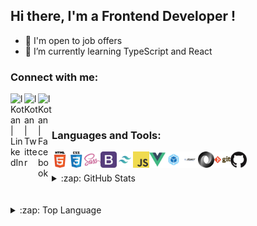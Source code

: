 ## Hi there, I'm a Frontend Developer !

- 🔭 I'm open to job offers
- 🌱 I’m currently learning TypeScript and React

### Connect with me:

[<img align="left" alt="lKotan | LinkedIn" width="22px" src="https://cdn.jsdelivr.net/npm/simple-icons@v3/icons/linkedin.svg" />][linkedin]
[<img align="left" alt="lKotan | Twitter" width="22px" src="https://cdn.jsdelivr.net/npm/simple-icons@v3/icons/twitter.svg" />][twitter]
[<img align="left" alt="lKotan | Facebook" width="22px" src="https://cdn.jsdelivr.net/npm/simple-icons@3.13.0/icons/facebook.svg" />][facebook]

<br />
<br />

### Languages and Tools:

<img align="left" alt="HTML5" width="26px" src="https://raw.githubusercontent.com/github/explore/80688e429a7d4ef2fca1e82350fe8e3517d3494d/topics/html/html.png" />
<img align="left" alt="CSS3" width="26px" src="https://raw.githubusercontent.com/github/explore/80688e429a7d4ef2fca1e82350fe8e3517d3494d/topics/css/css.png" />
<img align="left" alt="Sass" width="26px" src="https://raw.githubusercontent.com/github/explore/80688e429a7d4ef2fca1e82350fe8e3517d3494d/topics/sass/sass.png" />
<img align="left" alt="Sass" width="26px" src="https://raw.githubusercontent.com/github/explore/78df643247d429f6cc873026c0622819ad797942/topics/bootstrap/bootstrap.png" />
<img align="left" alt="Sass" width="26px" src="https://raw.githubusercontent.com/github/explore/78df643247d429f6cc873026c0622819ad797942/topics/tailwind/tailwind.png" />
<img align="left" alt="JavaScript" width="26px" src="https://raw.githubusercontent.com/github/explore/80688e429a7d4ef2fca1e82350fe8e3517d3494d/topics/javascript/javascript.png" />
<img align="left" alt="JavaScript" width="26px" src="https://raw.githubusercontent.com/github/explore/78df643247d429f6cc873026c0622819ad797942/topics/vue/vue.png" />
<img align="left" alt="JavaScript" width="26px" src="https://raw.githubusercontent.com/github/explore/78df643247d429f6cc873026c0622819ad797942/topics/webpack/webpack.png" />
<img align="left" alt="JavaScript" width="26px" src="https://raw.githubusercontent.com/github/explore/78df643247d429f6cc873026c0622819ad797942/topics/jquery/jquery.png" />
<img align="left" alt="JavaScript" width="26px" src="https://raw.githubusercontent.com/github/explore/78df643247d429f6cc873026c0622819ad797942/topics/json/json.png" />
<img align="left" alt="Git" width="26px" src="https://raw.githubusercontent.com/github/explore/80688e429a7d4ef2fca1e82350fe8e3517d3494d/topics/git/git.png" />
<img align="left" alt="GitHub" width="26px" src="https://raw.githubusercontent.com/github/explore/78df643247d429f6cc873026c0622819ad797942/topics/github/github.png" />

<br />
 <br />

<details>
  <summary>:zap: GitHub Stats</summary>
  <br />
  <img align="left" alt="GitHub Stats" src="https://github-readme-stats.vercel.app/api?username=lKotan&show_icons=true&theme=dark)" />
</details>

<br />
 <br />

<details>
  <summary>:zap: Top Language</summary>
  <br />
  <img align="left" alt="Top Language" src="https://github-readme-stats.vercel.app/api/top-langs/?username=lKotan&layout=compact)" />
</details>


[linkedin]: https://www.linkedin.com/in/l%C3%BCtfi-kotan-769004198/
[twitter]: https://twitter.com/lKotann
[facebook]: https://www.facebook.com/lKotann

